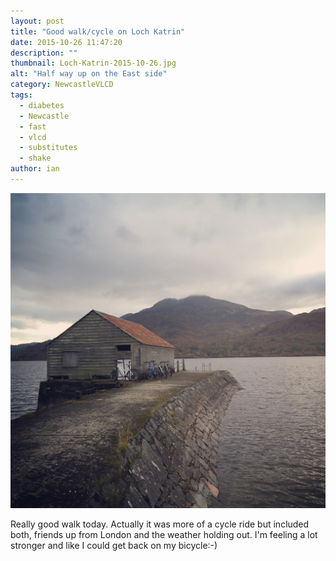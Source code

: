 ```yaml
---
layout: post
title: "Good walk/cycle on Loch Katrin"
date: 2015-10-26 11:47:20
description: ""
thumbnail: Loch-Katrin-2015-10-26.jpg
alt: "Half way up on the East side"
category: NewcastleVLCD
tags:
  - diabetes
  - Newcastle
  - fast
  - vlcd
  - substitutes
  - shake
author: ian
---
```


![Pie and water stop](/assets/i/Loch-Katrin-2015-10-26.jpg)

Really good walk today. Actually it was more of a cycle ride but included both, friends up from London and the weather holding out. I'm feeling a lot stronger and like I could get back on my bicycle:-)
